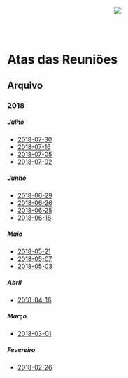 <p align="center"><img src="https://cdn.rawgit.com/cades-ifrn/brand/master/src/png/cor-horizontal.png"></p>

<br/>
<br/>

# Atas das Reuniões

## Arquivo

### 2018

##### Julho

- [2018-07-30](2018-07-30.md)
- [2018-07-16](2018-07-16.md)
- [2018-07-05](2018-07-05.md)
- [2018-07-02](2018-07-02.md)

##### Junho

- [2018-06-29](2018-06-29.md)
- [2018-06-26](2018-06-26.md)
- [2018-06-25](2018-06-25.md)
- [2018-06-18](2018-06-18.md)

##### Maio

- [2018-05-21](2018-05-21.md)
- [2018-05-07](2018-05-07.md)
- [2018-05-03](2018-05-03.md)

##### Abril

- [2018-04-16](2018-04-16.md)

##### Março

- [2018-03-01](2018-03-01.md)

##### Fevereiro

- [2018-02-26](2018-02-26.md)
